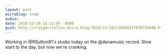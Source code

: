 ```yaml
---
layout: post
microblog: true
audio: 
date: 2010-12-20 15:13:07 -0500
guid: http://craigmcclellan.micro.blog/2010/12/20/t16949237870755840.html
---
```

Working in @RSutton81's studio today on the @danamusic record.  Slow start to the day, but now we're cranking.
